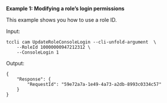 **Example 1: Modifying a role’s login permissions**

This example shows you how to use a role ID.

Input: 

```
tccli cam UpdateRoleConsoleLogin --cli-unfold-argument  \
    --RoleId 10000000947212312 \
    --ConsoleLogin 1
```

Output: 
```
{
    "Response": {
        "RequestId": "59e72a7a-1e49-4a73-a2db-8993c0334c57"
    }
}
```


